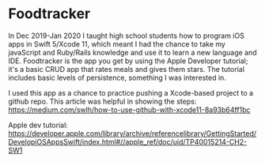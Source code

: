 # Foodtracker

In Dec 2019-Jan 2020 I taught high school students how to program iOS apps in Swift 5/Xcode 11, which meant I had the chance to take my javaScript and Ruby/Rails knowledge
and use it to learn a new language and IDE. Foodtracker is the app you get by using the Apple Developer tutorial; it's a basic CRUD app that rates meals and gives them stars. 
The tutorial includes basic levels of persistence, something I was interested in. 

I used this app as a chance to practice pushing a Xcode-based project to a github repo. This article was helpful in showing the steps: 
https://medium.com/swlh/how-to-use-github-with-xcode11-8a93b64ff1bc

Apple dev tutorial: https://developer.apple.com/library/archive/referencelibrary/GettingStarted/DevelopiOSAppsSwift/index.html#//apple_ref/doc/uid/TP40015214-CH2-SW1

